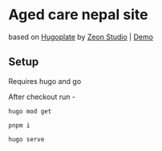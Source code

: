 # Aged care nepal site 

based on [Hugoplate](https://github.com/zeon-studio/hugoplate) by [Zeon Studio](https://zeon.studio/) | [Demo](https://hugoplate.netlify.app/)


## Setup
Requires hugo and go 

After checkout run - 

    hugo mod get

    pnpm i

    hugo serve